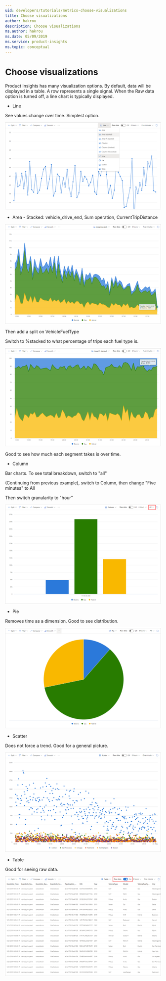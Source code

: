 ```yaml
---
uid: developers/tutorials/metrics-choose-visualizations
title: Choose visualizations
author: hakrou
description: Choose visualizations
ms.author: hakrou
ms.date: 05/09/2019
ms.service: product-insights
ms.topic: conceptual
---
```


# Choose visualizations  

Product Insights has many visualization options. By default, data will be displayed in a table. A row represents a single signal. When the Raw data option is turned off, a line chart is typically displayed. 

* Line

See values change over time. Simplest option.

![Visualizations: line](../images/tutorials/Visualizations-Line.png)

* Area - 
Stacked: vehicle_drive_end, Sum operation, CurrentTripDistance

![Visualizations: stacked](../images/tutorials/Visualizations-Stacked.png)

Then add a split on VehicleFuelType 

Switch to %stacked to what percentage of trips each fuel type is. 

![Visualizations: %stacked](../images/tutorials/Visualizations-Stacked100.png)

Good to see how much each segment takes is over time. 

* Column 

Bar charts. To see total breakdown, switch to "all"  

(Continuing from previous example), switch to Column, then change "Five minutes" to All  

Then switch granularity to "hour"  

![Visualizations: column](../images/tutorials/Visualizations-Column.png)

* Pie 

Removes time as a dimension. Good to see distribution.

![Visualizations: pie](../images/tutorials/Visualizations-Pie.png)

* Scatter 

Does not force a trend. Good for a general picture. 

![Visualizations: scatter](../images/tutorials/Visualizations-Scatter.png)

* Table 

Good for seeing raw data. 

![Visualizations: table](../images/tutorials/Visualizations-Table.png)

